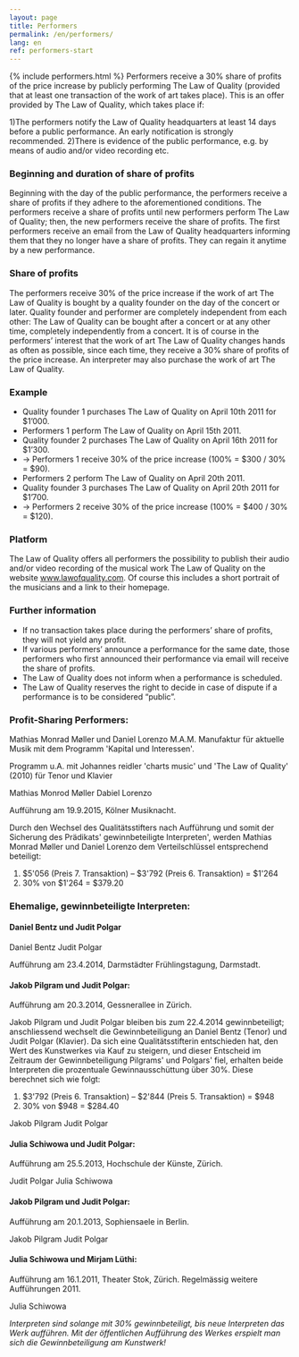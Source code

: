 ```yaml
---
layout: page
title: Performers
permalink: /en/performers/
lang: en
ref: performers-start
---
```

{% include performers.html %}
Performers receive a 30% share of profits of the price increase by publicly performing The Law of Quality (provided that at least one transaction of the work of art takes place). This is an offer provided by The Law of Quality, which takes place if:

1)The performers notify the Law of Quality headquarters at least 14 days before a public performance. 
An early notification is strongly recommended.
2)There is evidence of the public performance, e.g. by means of audio and/or video recording etc.

### Beginning and duration of share of profits
Beginning with the day of the public performance, the performers receive a share of profits if they adhere to the aforementioned conditions.
The performers receive a share of profits until new performers perform The Law of Quality; then, the new performers receive the share of profits. The first performers receive an email from the Law of Quality headquarters informing them that they no longer have a share of profits. They can regain it anytime by a new performance.

### Share of profits
The performers receive 30% of the price increase if the work of art The Law of Quality is bought by a quality founder on the day of the concert or later. Quality founder and performer are completely independent from each other: The Law of Quality can be bought after a concert or at any other time, completely independently from a concert. It is of course in the performers’ interest that the work of art The Law of Quality changes hands as often as possible, since each time, they receive a 30% share of profits of the price increase. An interpreter may also purchase the work of art The Law of Quality.

### Example

- Quality founder 1 purchases The Law of Quality on April 10th 2011 for $1’000.
- Performers 1 perform The Law of Quality on April 15th 2011.
- Quality founder 2 purchases The Law of Quality on April 16th 2011 for $1’300.
- → Performers 1 receive 30% of the price increase (100% = $300 / 30% = $90).
- Performers 2 perform The Law of Quality on April 20th 2011.
- Quality founder 3 purchases The Law of Quality on April 20th 2011 for $1’700.
- → Performers 2 receive 30% of the price increase (100% = $400 / 30% = $120).

### Platform
The Law of Quality offers all performers the possibility to publish their audio and/or video recording of the musical work The Law of Quality on the website www.lawofquality.com. Of course this includes a short portrait of the musicians and a link to their homepage.

### Further information

- If no transaction takes place during the performers’ share of profits, they will not yield any profit.
- If various performers’ announce a performance for the same date, those performers who first announced their performance via email will receive the share of profits.
- The Law of Quality does not inform when a performance is scheduled.
- The Law of Quality reserves the right to decide in case of dispute if a performance is to be considered “public”.

### Profit-Sharing Performers:

Mathias Monrad Møller und Daniel Lorenzo
M.A.M. Manufaktur für aktuelle Musik mit dem Programm 'Kapital und Interessen'.

Programm u.A. mit Johannes reidler 'charts music' und 'The Law of Quality' (2010)
für Tenor und Klavier

Mathias Monrod Møller
Dabiel Lorenzo

Aufführung am 19.9.2015, Kölner Musiknacht.

Durch den Wechsel des Qualitätsstifters nach Aufführung und somit der Sicherung des Prädikats' gewinnbeteiligte Interpreten', werden Mathias Monrad Møller und Daniel Lorenzo dem Verteilschlüssel entsprechend beteiligt:

1. $5'056 (Preis 7. Transaktion) – $3'792 (Preis 6. Transaktion) = $1'264
2. 30% von $1'264 = $379.20


### Ehemalige, gewinnbeteiligte Interpreten:

#### Daniel Bentz und Judit Polgar

Daniel Bentz
Judit Polgar

Aufführung am 23.4.2014, Darmstädter Frühlingstagung, Darmstadt.

#### Jakob Pilgram und Judit Polgar:

Aufführung am 20.3.2014, Gessnerallee in Zürich.

Jakob Pilgram und Judit Polgar bleiben bis zum 22.4.2014 gewinnbeteiligt; anschliessend wechselt die Gewinnbeteiligung an Daniel Bentz (Tenor) und Judit Polgar (Klavier). Da sich eine Qualitätsstifterin entschieden hat, den Wert des Kunstwerkes via Kauf zu steigern, und dieser Entscheid im Zeitraum der Gewinnbeteiligung Pilgrams' und Polgars' fiel, erhalten beide Interpreten die prozentuale Gewinnausschüttung über 30%. Diese berechnet sich wie folgt:

1. $3'792 (Preis 6. Transaktion) – $2'844 (Preis 5. Transaktion) = $948
2. 30% von $948 = $284.40

Jakob Pilgram
Judit Polgar

#### Julia Schiwowa und Judit Polgar:

Aufführung am 25.5.2013, Hochschule der Künste, Zürich.

Judit Polgar
Julia Schiwowa

#### Jakob Pilgram und Judit Polgar:

Aufführung am 20.1.2013, Sophiensaele in Berlin.

Jakob Pilgram
Judit Polgar

#### Julia Schiwowa und Mirjam Lüthi:

Aufführung am 16.1.2011, Theater Stok, Zürich. Regelmässig weitere Aufführungen 2011.

Julia Schiwowa

*Interpreten sind solange mit 30% gewinnbeteiligt, bis neue Interpreten das Werk aufführen. Mit der öffentlichen Aufführung des Werkes erspielt man sich die Gewinnbeteiligung am Kunstwerk!*
